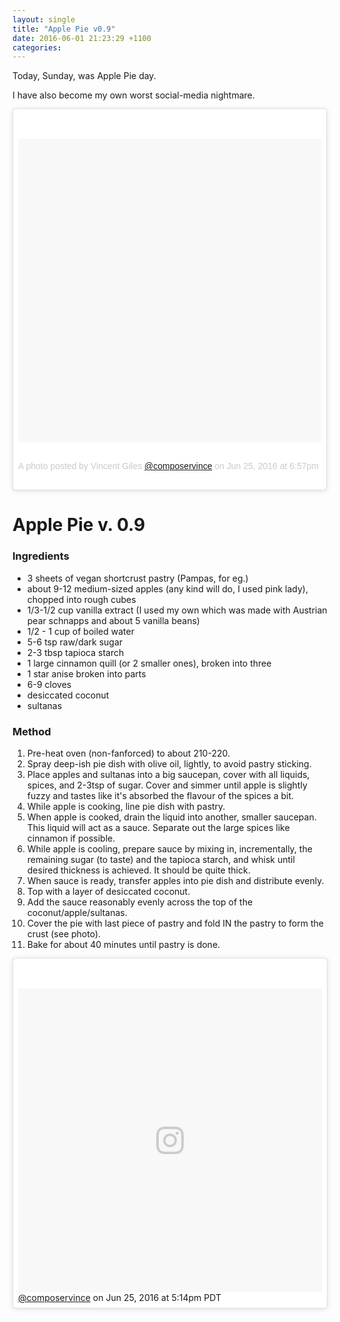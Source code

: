 ```yaml
---
layout: single
title: "Apple Pie v0.9"
date: 2016-06-01 21:23:29 +1100
categories:
---
```

Today, Sunday, was Apple Pie day.

I have also become my own worst social-media nightmare.

<div class="instagram-media" data-instgrm-version="7"
style="background: #fff; border-radius: 3px; border: 0; box-shadow: 0 0 1px 0 rgba(0 , 0 , 0 , 0.5) , 0 1px 10px 0 rgba(0 , 0 , 0 , 0.15); margin: 1px; max-width: 658px; padding: 0; width: 99.375%;">

<div style="padding: 8px;">

<div style="background: #F8F8F8; line-height: 0; margin-top: 40px; padding: 50.0% 0; text-align: center; width: 100%;">

<div style="background: url(data:image/png; display: block; height: 44px; margin: 0 auto -44px; position: relative; top: -22px; width: 44px;">

</div>

</div>

<div
style="color: #c9c8cd; font-family: Arial,sans-serif; font-size: 14px; line-height: 17px; margin-bottom: 0; margin-top: 8px; overflow: hidden; padding: 8px 0 7px; text-align: center; text-overflow: ellipsis; white-space: nowrap;">

A photo posted by Vincent Giles
<a href="https://www.instagram.com/p/BHGZ3YOgeiq/">@composervince</a> on Jun 25,
2016 at 6:57pm PDT

</div>

</div>

</div>

Apple Pie v. 0.9
================

### Ingredients

-   3 sheets of vegan shortcrust pastry (Pampas, for eg.)
-   about 9-12 medium-sized apples (any kind will do, I used pink lady),
    chopped into rough cubes
-   1/3-1/2 cup vanilla extract (I used my own which was made with
    Austrian pear schnapps and about 5 vanilla beans)
-   1/2 - 1 cup of boiled water
-   5-6 tsp raw/dark sugar
-   2-3 tbsp tapioca starch
-   1 large cinnamon quill (or 2 smaller ones), broken into three
-   1 star anise broken into parts
-   6-9 cloves
-   desiccated coconut
-   sultanas

### Method

1.  Pre-heat oven (non-fanforced) to about 210-220.
2.  Spray deep-ish pie dish with olive oil, lightly, to avoid pastry
    sticking.
3.  Place apples and sultanas into a big saucepan, cover with all
    liquids, spices, and 2-3tsp of sugar. Cover and simmer until apple
    is slightly fuzzy and tastes like it's absorbed the flavour of the
    spices a bit.
4.  While apple is cooking, line pie dish with pastry. 
5.  When apple is cooked, drain the liquid into another, smaller
    saucepan. This liquid will act as a sauce. Separate out the large
    spices like cinnamon if possible.
6.  While apple is cooling, prepare sauce by mixing in, incrementally,
    the remaining sugar (to taste) and the tapioca starch, and whisk
    until desired thickness is achieved. It should be quite thick.
7.  When sauce is ready, transfer apples into pie dish and distribute
    evenly. 
8.  Top with a layer of desiccated coconut.
9.  Add the sauce reasonably evenly across the top of the
    coconut/apple/sultanas. 
10. Cover the pie with last piece of pastry and fold IN the pastry to
    form the crust (see photo).
11. Bake for about 40 minutes until pastry is done.

<div>

<div class="instagram-media" data-instgrm-version="7"
style="background:#FFF; border:0; border-radius:3px; box-shadow:0 0 1px 0 rgba(0,0,0,0.5),0 1px 10px 0 rgba(0,0,0,0.15); margin: 1px; max-width:658px; padding:0; width:99.375%; width:-webkit-calc(100%
- 2px); width:calc(100% - 2px);">

<div style="padding:8px;">

<div
style="background:#F8F8F8; line-height:0; margin-top:40px; padding:50.0% 0; text-align:center; width:100%;">

<div
style="background:url(data:image/png;base64,iVBORw0KGgoAAAANSUhEUgAAACwAAAAsCAMAAAApWqozAAAABGdBTUEAALGPC/xhBQAAAAFzUkdCAK7OHOkAAAAMUExURczMzPf399fX1+bm5mzY9AMAAADiSURBVDjLvZXbEsMgCES5/P8/t9FuRVCRmU73JWlzosgSIIZURCjo/ad+EQJJB4Hv8BFt+IDpQoCx1wjOSBFhh2XssxEIYn3ulI/6MNReE07UIWJEv8UEOWDS88LY97kqyTliJKKtuYBbruAyVh5wOHiXmpi5we58Ek028czwyuQdLKPG1Bkb4NnM+VeAnfHqn1k4+GPT6uGQcvu2h2OVuIf/gWUFyy8OWEpdyZSa3aVCqpVoVvzZZ2VTnn2wU8qzVjDDetO90GSy9mVLqtgYSy231MxrY6I2gGqjrTY0L8fxCxfCBbhWrsYYAAAAAElFTkSuQmCC); display:block; height:44px; margin:0 auto -44px; position:relative; top:-22px; width:44px;">

</div>

</div>
<a href="https://www.instagram.com/p/BHGOE7ng3Lg/">@composervince</a> on Jun 25,
2016 at 5:14pm PDT

</div>

</div>

</div>
